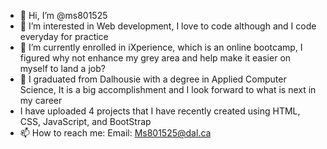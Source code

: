 - 👋 Hi, I’m @ms801525
- 👀 I’m interested in Web development, I love to code although and I code everyday for practice
- 🌱 I’m currently enrolled in iXperience, which is an online bootcamp, I figured why not enhance my grey area and help make it easier on myself to land a job?
- 💞️ I graduated from Dalhousie with a degree in Applied Computer Science, It is a big accomplishment and I look forward to what is next in my career
- I have uploaded 4 projects that I have recently created using HTML, CSS, JavaScript, and BootStrap
- 📫 How to reach me: Email: Ms801525@dal.ca



<!---
ms801525/ms801525 is a ✨ special ✨ repository because its `README.md` (this file) appears on your GitHub profile.
You can click the Preview link to take a look at your changes.
--->
